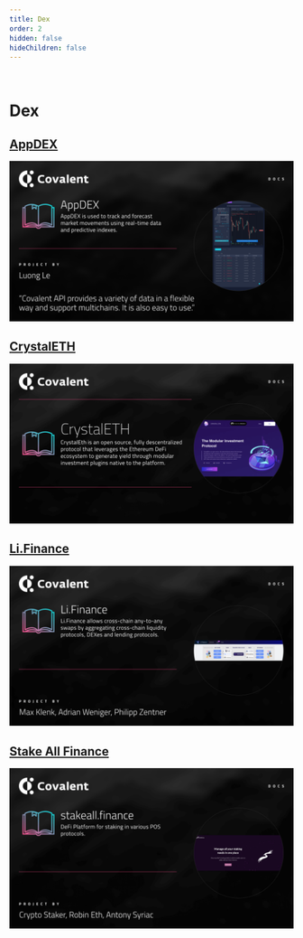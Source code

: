 ```yaml
---
title: Dex
order: 2
hidden: false
hideChildren: false
---
```


&nbsp;
# Dex

## [AppDEX](./appdex)
[![AppdDEX](../images/appdex.png)](./appdex)

## [CrystalETH](./crystaleth)
[![CrystalETH](../images/crystaleth.png)](./crystaleth)

## [Li.Finance](./li-finance)
[![Li.Finance](../images/li-finance.png)](./li-finance)

## [Stake All Finance](./stakeall-finance)
[![Stake All Finance](../images/stakeall-finance.png)](./stakeall-finance)
